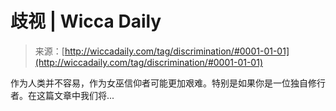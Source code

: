 <!--yml

category: 未分类

date: 2024-06-12 18:25:02

-->

# 歧视 | Wicca Daily

> 来源：[http://wiccadaily.com/tag/discrimination/#0001-01-01](http://wiccadaily.com/tag/discrimination/#0001-01-01)

作为人类并不容易，作为女巫信仰者可能更加艰难。特别是如果你是一位独自修行者。在这篇文章中我们将...
